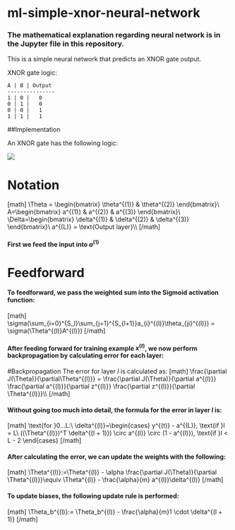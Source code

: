 # ml-simple-xnor-neural-network

### The mathematical explanation regarding neural network is in the Jupyter file in this repository.
This is a simple neural network that predicts an XNOR gate output.

XNOR gate logic:

```
A | B | Output
---------------
1 | 0 |   0
0 | 1 |   0
0 | 0 |   1
1 | 1 |   1
```
##Implementation

An XNOR gate has the following logic:

<img src="https://www.electronics-tutorial.net/wp-content/uploads/2015/08/XNOR1.png" align="center"/>

# Notation
[math]
    \Theta = \begin{bmatrix}
    \theta^{(1)} & \theta^{(2)}
    \end{bmatrix}\\
    A=\begin{bmatrix}
    a^{(1)} & a^{(2)} & a^{(3)}
    \end{bmatrix}\\
    \Delta=\begin{bmatrix}
    \delta^{(1)} & \delta^{(2)} & \delta^{(3)}
    \end{bmatrix}\\
    a^{(L)} = \text{Output layer}\\\\
[/math]
#### First we feed the input into $a^{(1)}$
# Feedforward
#### To feedforward, we pass the weighted sum into the Sigmoid activation function:

[math]
    \sigma(\sum_{i=0}^{S_l}\sum_{j=1}^{S_{l+1}}a_{i}^{(l)}\theta_{ji}^{(l)}) = \sigma(\Theta^{(l)}A^{(l)})
[/math]

#### After feeding forward for training example $x^{(t)}$, we now perform backpropagation by calculating error for each layer:

#Backpropagation
The error for layer $l$ is calculated as:
[math]
    \frac{\partial J(\Theta)}{\partial\Theta^{(l)}} = 
    \frac{\partial J(\Theta)}{\partial a^{(l)}}
    \frac{\partial a^{(l)}}{\partial z^{(l)}}
    \frac{\partial z^{(l)}}{\partial \Theta^{(l)}}\\\\
[/math]
#### Without going too much into detail, the formula for the error in layer $l$ is:

[math]
    \text{for }0...L:\\
    \delta^{(l)}=\begin{cases}
        y^{(t)} - a^{(L)}, \text{if }l = L\\
        ((\Theta^{(l)})^T \delta^{(l + 1)}) \circ a^{(l)}
    \circ (1 - a^{(l)}), \text{if }l < L - 2
        \end{cases}
[/math]

#### After calculating the error, we can update the weights with the following:

[math]
        \Theta^{(l)}:=\Theta^{(l)} - \alpha \frac{\partial J(\Theta)}{\partial \Theta^{(l)}}\equiv \Theta^{(l)} - \frac{\alpha}{m} a^{(l)}\delta^{(l)}
[/math]

#### To update biases, the following update rule is performed:

[math]
    \Theta_b^{(l)}:= \Theta_b^{(l)} - \frac{\alpha}{m}1 \cdot \delta^{(l + 1)}
[/math]
